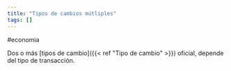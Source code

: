 ```yaml
---
title: "Tipos de cambios mútliples"
tags: []
---
```

#economia 

Dos o más [tipos de cambio]({{< ref "Tipo de cambio" >}}) oficial, depende del tipo de transacción.